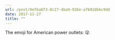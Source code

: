 ```yaml
---
url: /post/8efba8f3-8c27-4ba9-926e-a7b92dbbc9dd
date: 2017-11-27
title: ""
---
```


The emoji for American power outlets: 😮